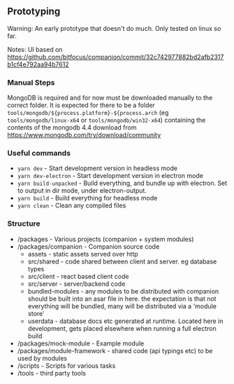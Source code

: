 ## Prototyping

Warning: An early prototype that doesn't do much. Only tested on linux so far.

Notes: UI based on https://github.com/bitfocus/companion/commit/32c742977882bd2afb2317b1cf4e792aa94b7612

### Manual Steps

MongoDB is required and for now must be downloaded manually to the correct folder.
It is expected for there to be a folder `tools/mongodb/${process.platform}-${process.arch` (eg `tools/mongodb/linux-x64` or `tools/mongodb/win32-x64`) containing the contents of the mongodb 4.4 download from https://www.mongodb.com/try/download/community

### Useful commands

-   `yarn dev` - Start development version in headless mode
-   `yarn dev-electron` - Start development version in electron mode
-   `yarn build-unpacked` - Build everything, and bundle up with electron. Set to output in dir mode, under electron-output.
-   `yarn build` - Build everything for headless mode
-   `yarn clean` - Clean any compiled files

### Structure

-   /packages - Various projects (companion + system modules)
-   /packages/companion - Companion source code
    -   assets - static assets served over http
    -   src/shared - code shared between client and server. eg database types
    -   src/client - react based client code
    -   src/server - server/backend code
    -   bundled-modules - any modules to be distributed with companion should be built into an asar file in here. the expectation is that not everything will be bundled, many will be distributed via a 'module store'
    -   userdata - database docs etc generated at runtime. Located here in development, gets placed elsewhere when running a full electron build
-   /packages/mock-module - Example module
-   /packages/module-framework - shared code (api typings etc) to be used by modules
-   /scripts - Scripts for various tasks
-   /tools - third party tools
